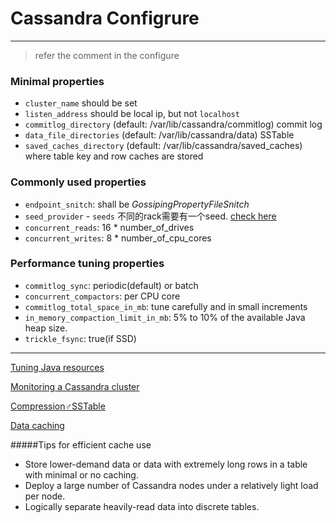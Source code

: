 Cassandra Configrure
===
---
> refer the comment in the configure

### Minimal properties 
- `cluster_name` should be set
- `listen_address` should be local ip, but not `localhost`
- `commitlog_directory` (default: /var/lib/cassandra/commitlog) commit log
- `data_file_directories` (default: /var/lib/cassandra/data) SSTable
- `saved_caches_directory` (default: /var/lib/cassandra/saved_caches) where table key and row caches are stored

### Commonly used properties
- `endpoint_snitch`: shall be *GossipingPropertyFileSnitch*
- `seed_provider` - `seeds` 不同的rack需要有一个seed. [check here](http://www.datastax.com/documentation/cassandra/2.0/cassandra/initialize/initializeMultipleDS.html)
- `concurrent_reads`: 16 * number_of_drives
- `concurrent_writes`: 8 * number_of_cpu_cores

### Performance tuning properties
- `commitlog_sync`: periodic(default) or batch
- `concurrent_compactors`: per CPU core
- `commitlog_total_space_in_mb`: tune carefully and in small increments
- `in_memory_compaction_limit_in_mb`: 5% to 10% of the available Java heap size.
- `trickle_fsync`: true(if SSD)

---
[Tuning Java resources](http://www.datastax.com/documentation/cassandra/2.0/cassandra/operations/ops_tune_jvm_c.html)

[Monitoring a Cassandra cluster](http://www.datastax.com/documentation/cassandra/2.0/cassandra/operations/ops_monitoring_c.html)

[Compression♂SSTable](http://www.datastax.com/documentation/cassandra/2.0/cassandra/operations/ops_config_compress_t.html)

[Data caching](http://www.datastax.com/documentation/cassandra/2.0/cassandra/operations/opsDataCachingTOC.html)

#####Tips for efficient cache use
- Store lower-demand data or data with extremely long rows in a table with minimal or no caching.
- Deploy a large number of Cassandra nodes under a relatively light load per node.
- Logically separate heavily-read data into discrete tables.
